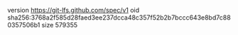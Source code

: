 version https://git-lfs.github.com/spec/v1
oid sha256:3768a2f585d28faed3ee237dcca48c357f52b2b7bccc643e8bd7c880357506b1
size 579355
